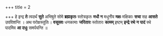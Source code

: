+++
title = 2

+++
हे इन्द्र **ते** त्वदर्थं **सुते** अभिषुते सोमे **ब्रह्मकृतः** स्तोत्रकृतः **मधौ** **न** मधुनीव **मक्षः** मक्षिकाः **सचा** सह **आसते** उपविशन्ति । अथ परोक्षस्तुतिः। **वसूयवः** धनकामाः **जरितारः** स्तोतारः **कामम्** इष्टम् **इन्द्रे** **रथे** **न** **पादं** रथे पादमिव **आ** **दधुः** समर्पयन्ति ॥